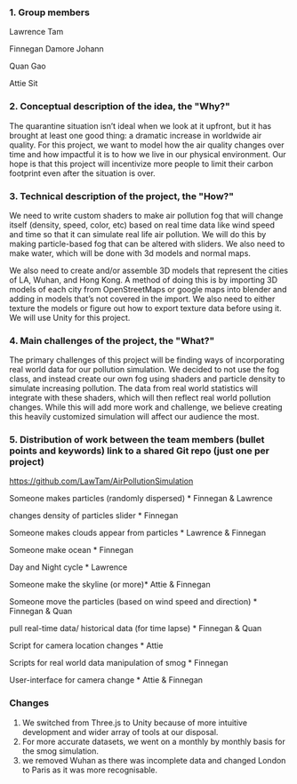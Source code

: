 ### 1. Group members 

Lawrence Tam

Finnegan Damore Johann

Quan Gao

Attie Sit

### 2. Conceptual description of the idea, the "Why?" 

The quarantine situation isn’t ideal when we look at it upfront, but it has brought at least one good thing: a dramatic increase in worldwide air quality. For this project, we want to model how the air quality changes over time and how impactful it is to how we live in our physical environment. Our hope is that this project will incentivize more people to limit their carbon footprint even after the situation is over. 

### 3. Technical description of the project, the "How?" 

We need to write custom shaders to make air pollution fog that will change itself (density, speed, color, etc) based on real time data like wind speed and time so that it can simulate real life air pollution. We will do this by making particle-based fog that can be altered with sliders. We also need to make water, which will be done with 3d models and normal maps.

We also need to create and/or assemble 3D models that represent the cities of LA, Wuhan, and Hong Kong. A method of doing this is by importing 3D models of each city from OpenStreetMaps or google maps into blender and adding in models that’s not covered in the import. We also need to either texture the models or figure out how to export texture data before using it. We will use Unity for this project.

### 4. Main challenges of the project, the "What?" 

The primary challenges of this project will be finding ways of incorporating real world data for our pollution simulation. We decided to not use the fog class, and instead create our own fog using shaders and particle density to simulate increasing pollution. The data from real world statistics will integrate with these shaders, which will then reflect real world pollution changes. While this will add more work and challenge, we believe creating this heavily customized simulation will affect our audience the most.

### 5. Distribution of work between the team members (bullet points and keywords) link to a shared Git repo (just one per project)

https://github.com/LawTam/AirPollutionSimulation

Someone makes particles (randomly dispersed) * Finnegan & Lawrence

changes density of particles slider * Finnegan

Someone makes clouds appear from particles	* Lawrence & Finnegan

Someone make ocean * Finnegan

Day and Night cycle * Lawrence

Someone make the skyline (or more)* Attie & Finnegan

Someone move the particles (based on wind speed and direction)  * Finnegan & Quan

pull real-time data/ historical data (for time lapse)	* Finnegan & Quan

Script for camera location changes * Attie

Scripts for real world data manipulation of smog * Finnegan

User-interface for camera change * Attie & Finnegan



### Changes
1. We switched from Three.js to Unity because of more intuitive development and wider array of tools at our disposal.
2. For more accurate datasets, we went on a monthly by monthly basis for the smog simulation.
3. we removed Wuhan as there was incomplete data and changed London to Paris as it was more recognisable. 
